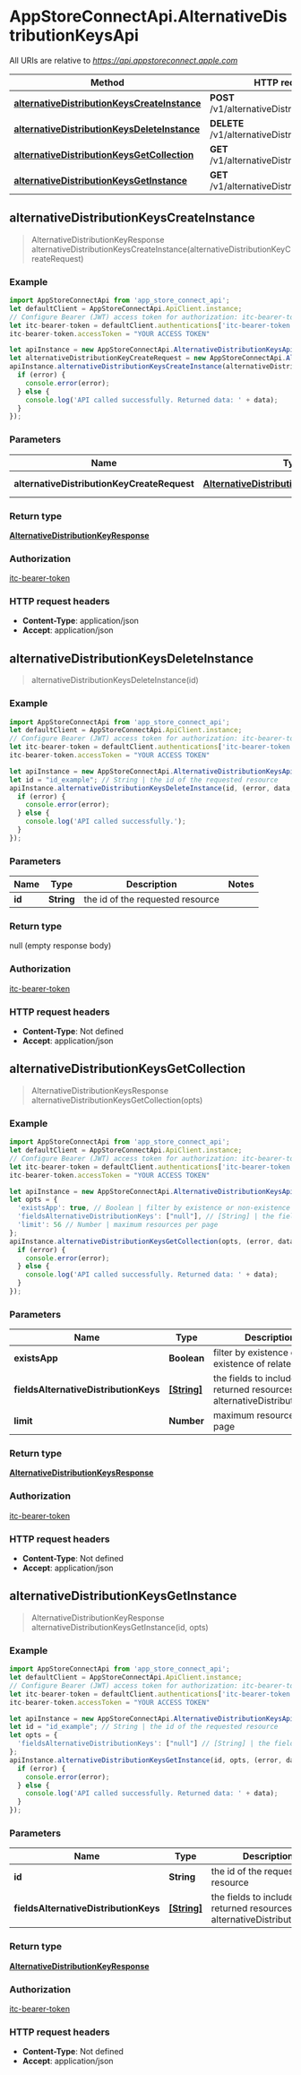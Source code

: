 # AppStoreConnectApi.AlternativeDistributionKeysApi

All URIs are relative to *https://api.appstoreconnect.apple.com*

Method | HTTP request | Description
------------- | ------------- | -------------
[**alternativeDistributionKeysCreateInstance**](AlternativeDistributionKeysApi.md#alternativeDistributionKeysCreateInstance) | **POST** /v1/alternativeDistributionKeys | 
[**alternativeDistributionKeysDeleteInstance**](AlternativeDistributionKeysApi.md#alternativeDistributionKeysDeleteInstance) | **DELETE** /v1/alternativeDistributionKeys/{id} | 
[**alternativeDistributionKeysGetCollection**](AlternativeDistributionKeysApi.md#alternativeDistributionKeysGetCollection) | **GET** /v1/alternativeDistributionKeys | 
[**alternativeDistributionKeysGetInstance**](AlternativeDistributionKeysApi.md#alternativeDistributionKeysGetInstance) | **GET** /v1/alternativeDistributionKeys/{id} | 



## alternativeDistributionKeysCreateInstance

> AlternativeDistributionKeyResponse alternativeDistributionKeysCreateInstance(alternativeDistributionKeyCreateRequest)



### Example

```javascript
import AppStoreConnectApi from 'app_store_connect_api';
let defaultClient = AppStoreConnectApi.ApiClient.instance;
// Configure Bearer (JWT) access token for authorization: itc-bearer-token
let itc-bearer-token = defaultClient.authentications['itc-bearer-token'];
itc-bearer-token.accessToken = "YOUR ACCESS TOKEN"

let apiInstance = new AppStoreConnectApi.AlternativeDistributionKeysApi();
let alternativeDistributionKeyCreateRequest = new AppStoreConnectApi.AlternativeDistributionKeyCreateRequest(); // AlternativeDistributionKeyCreateRequest | AlternativeDistributionKey representation
apiInstance.alternativeDistributionKeysCreateInstance(alternativeDistributionKeyCreateRequest, (error, data, response) => {
  if (error) {
    console.error(error);
  } else {
    console.log('API called successfully. Returned data: ' + data);
  }
});
```

### Parameters


Name | Type | Description  | Notes
------------- | ------------- | ------------- | -------------
 **alternativeDistributionKeyCreateRequest** | [**AlternativeDistributionKeyCreateRequest**](AlternativeDistributionKeyCreateRequest.md)| AlternativeDistributionKey representation | 

### Return type

[**AlternativeDistributionKeyResponse**](AlternativeDistributionKeyResponse.md)

### Authorization

[itc-bearer-token](../README.md#itc-bearer-token)

### HTTP request headers

- **Content-Type**: application/json
- **Accept**: application/json


## alternativeDistributionKeysDeleteInstance

> alternativeDistributionKeysDeleteInstance(id)



### Example

```javascript
import AppStoreConnectApi from 'app_store_connect_api';
let defaultClient = AppStoreConnectApi.ApiClient.instance;
// Configure Bearer (JWT) access token for authorization: itc-bearer-token
let itc-bearer-token = defaultClient.authentications['itc-bearer-token'];
itc-bearer-token.accessToken = "YOUR ACCESS TOKEN"

let apiInstance = new AppStoreConnectApi.AlternativeDistributionKeysApi();
let id = "id_example"; // String | the id of the requested resource
apiInstance.alternativeDistributionKeysDeleteInstance(id, (error, data, response) => {
  if (error) {
    console.error(error);
  } else {
    console.log('API called successfully.');
  }
});
```

### Parameters


Name | Type | Description  | Notes
------------- | ------------- | ------------- | -------------
 **id** | **String**| the id of the requested resource | 

### Return type

null (empty response body)

### Authorization

[itc-bearer-token](../README.md#itc-bearer-token)

### HTTP request headers

- **Content-Type**: Not defined
- **Accept**: application/json


## alternativeDistributionKeysGetCollection

> AlternativeDistributionKeysResponse alternativeDistributionKeysGetCollection(opts)



### Example

```javascript
import AppStoreConnectApi from 'app_store_connect_api';
let defaultClient = AppStoreConnectApi.ApiClient.instance;
// Configure Bearer (JWT) access token for authorization: itc-bearer-token
let itc-bearer-token = defaultClient.authentications['itc-bearer-token'];
itc-bearer-token.accessToken = "YOUR ACCESS TOKEN"

let apiInstance = new AppStoreConnectApi.AlternativeDistributionKeysApi();
let opts = {
  'existsApp': true, // Boolean | filter by existence or non-existence of related 'app'
  'fieldsAlternativeDistributionKeys': ["null"], // [String] | the fields to include for returned resources of type alternativeDistributionKeys
  'limit': 56 // Number | maximum resources per page
};
apiInstance.alternativeDistributionKeysGetCollection(opts, (error, data, response) => {
  if (error) {
    console.error(error);
  } else {
    console.log('API called successfully. Returned data: ' + data);
  }
});
```

### Parameters


Name | Type | Description  | Notes
------------- | ------------- | ------------- | -------------
 **existsApp** | **Boolean**| filter by existence or non-existence of related &#39;app&#39; | [optional] 
 **fieldsAlternativeDistributionKeys** | [**[String]**](String.md)| the fields to include for returned resources of type alternativeDistributionKeys | [optional] 
 **limit** | **Number**| maximum resources per page | [optional] 

### Return type

[**AlternativeDistributionKeysResponse**](AlternativeDistributionKeysResponse.md)

### Authorization

[itc-bearer-token](../README.md#itc-bearer-token)

### HTTP request headers

- **Content-Type**: Not defined
- **Accept**: application/json


## alternativeDistributionKeysGetInstance

> AlternativeDistributionKeyResponse alternativeDistributionKeysGetInstance(id, opts)



### Example

```javascript
import AppStoreConnectApi from 'app_store_connect_api';
let defaultClient = AppStoreConnectApi.ApiClient.instance;
// Configure Bearer (JWT) access token for authorization: itc-bearer-token
let itc-bearer-token = defaultClient.authentications['itc-bearer-token'];
itc-bearer-token.accessToken = "YOUR ACCESS TOKEN"

let apiInstance = new AppStoreConnectApi.AlternativeDistributionKeysApi();
let id = "id_example"; // String | the id of the requested resource
let opts = {
  'fieldsAlternativeDistributionKeys': ["null"] // [String] | the fields to include for returned resources of type alternativeDistributionKeys
};
apiInstance.alternativeDistributionKeysGetInstance(id, opts, (error, data, response) => {
  if (error) {
    console.error(error);
  } else {
    console.log('API called successfully. Returned data: ' + data);
  }
});
```

### Parameters


Name | Type | Description  | Notes
------------- | ------------- | ------------- | -------------
 **id** | **String**| the id of the requested resource | 
 **fieldsAlternativeDistributionKeys** | [**[String]**](String.md)| the fields to include for returned resources of type alternativeDistributionKeys | [optional] 

### Return type

[**AlternativeDistributionKeyResponse**](AlternativeDistributionKeyResponse.md)

### Authorization

[itc-bearer-token](../README.md#itc-bearer-token)

### HTTP request headers

- **Content-Type**: Not defined
- **Accept**: application/json

